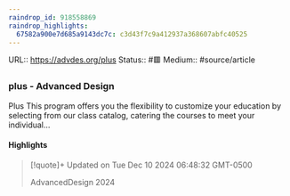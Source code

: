 ```yaml
---
raindrop_id: 918558869
raindrop_highlights:
  67582a900e7d685a9143dc7c: c3d43f7c9a412937a368607abfc40525
---
```


URL:: https://advdes.org/plus
Status:: #🟥
Medium:: #source/article


### plus - Advanced Design

Plus This program offers you the flexibility to customize your education by selecting from our class catalog, catering the courses to meet your individual...

#### Highlights

> [!quote]+ Updated on Tue Dec 10 2024 06:48:32 GMT-0500
>
> AdvancedDesign 2024
